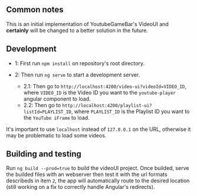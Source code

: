 ## Common notes

This is an initial implementation of YoutubeGameBar's VideoUI and **certainly** will be changed to a better solution in the future.

## Development

* 1: First run `npm install` on repository's root directory.

* 2: Then run `ng serve` to start a development server.
    * 2.1: Then go to `http://localhost:4200/video-ui?videoId=VIDEO_ID`, where `VIDEO_ID` is the Video ID you want to the `youtube-player` angular component to load.
    * 2.2: Then go to `http://localhost:4200/playlist-ui?listId=PLAYLIST_ID`, where `PLAYLIST_ID` is the Playlist ID you want to the `YouTube iFrame` to load.

 It's important to use `localhost` instead of `127.0.0.1` on the URL, otherwise it may be problematic to load some videos.

## Building and testing

Run `ng build --prod=true` to build the videoUI project.
Once builded, serve the builded files with an webserver then test it with the url formats describeds in item `2`, the app will automatically route to the desired location (still working on a fix to correctly handle Angular's redirects).
